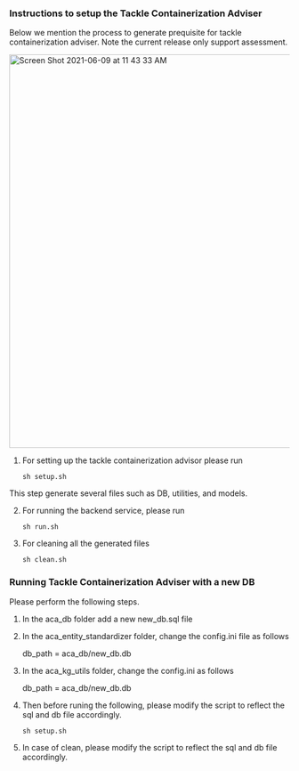 ### Instructions to setup the Tackle Containerization Adviser

Below we mention the process to generate prequisite for tackle containerization adviser. Note the current release only support assessment.


<img width="707" alt="Screen Shot 2021-06-09 at 11 43 33 AM" src="https://media.github.ibm.com/user/26986/files/27428100-c918-11eb-9f5e-60ed9d42216e">

1. For setting up the tackle containerization advisor please run

	``sh setup.sh``

This step generate several files such as DB, utilities, and models.

2. For running the backend service, please run

	``sh run.sh``

3. For cleaning all the generated files

	``sh clean.sh``


### Running Tackle Containerization Adviser with a new DB

Please perform the following steps.

1. In the aca_db folder add a new new_db.sql file

2. In the aca_entity_standardizer folder, change the config.ini file as follows

    db_path = aca_db/new_db.db

3. In the aca_kg_utils folder, change the config.ini as follows

    db_path = aca_db/new_db.db

4. Then before runing the following, please modify the script to reflect the sql and db file accordingly.

    ``sh setup.sh``
    
5. In case of clean, please modify the script to reflect the sql and db file accordingly.


